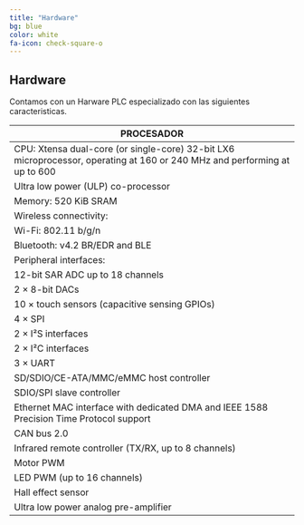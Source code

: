 ```yaml
---
title: "Hardware"
bg: blue
color: white
fa-icon: check-square-o
---
```


## Hardware

Contamos con un Harware PLC especializado con las siguientes caracteristicas.

| PROCESADOR|
|--|
|CPU: Xtensa dual-core (or single-core) 32-bit LX6 microprocessor, operating at 160 or 240 MHz and performing at up to 600 |DMIPS
|Ultra low power (ULP) co-processor
|Memory: 520 KiB SRAM
|Wireless connectivity:
|Wi-Fi: 802.11 b/g/n
|Bluetooth: v4.2 BR/EDR and BLE
|Peripheral interfaces:
|12-bit SAR ADC up to 18 channels
|2 × 8-bit DACs
|10 × touch sensors (capacitive sensing GPIOs)
|4 × SPI
|2 × I²S interfaces
|2 × I²C interfaces
|3 × UART
|SD/SDIO/CE-ATA/MMC/eMMC host controller
|SDIO/SPI slave controller
|Ethernet MAC interface with dedicated DMA and IEEE 1588 Precision Time Protocol support
|CAN bus 2.0
|Infrared remote controller (TX/RX, up to 8 channels)
|Motor PWM
|LED PWM (up to 16 channels)
|Hall effect sensor
|Ultra low power analog pre-amplifier
